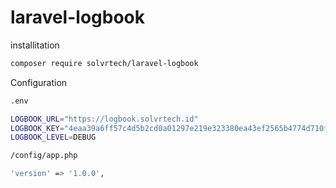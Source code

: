 # laravel-logbook

installitation

```bash
composer require solvrtech/laravel-logbook
```

Configuration
```bash
.env

LOGBOOK_URL="https://logbook.solvrtech.id"
LOGBOOK_KEY="4eaa39a6ff57c4d5b2cd0a01297e219e323380ea43ef2565b4774d710f727dd243a48aa9ae32f10757d19246f5167e945d4d521b2dbc0f5119bbb1c2b493ef70"
LOGBOOK_LEVEL=DEBUG
```

```bash
/config/app.php

'version' => '1.0.0',
```
